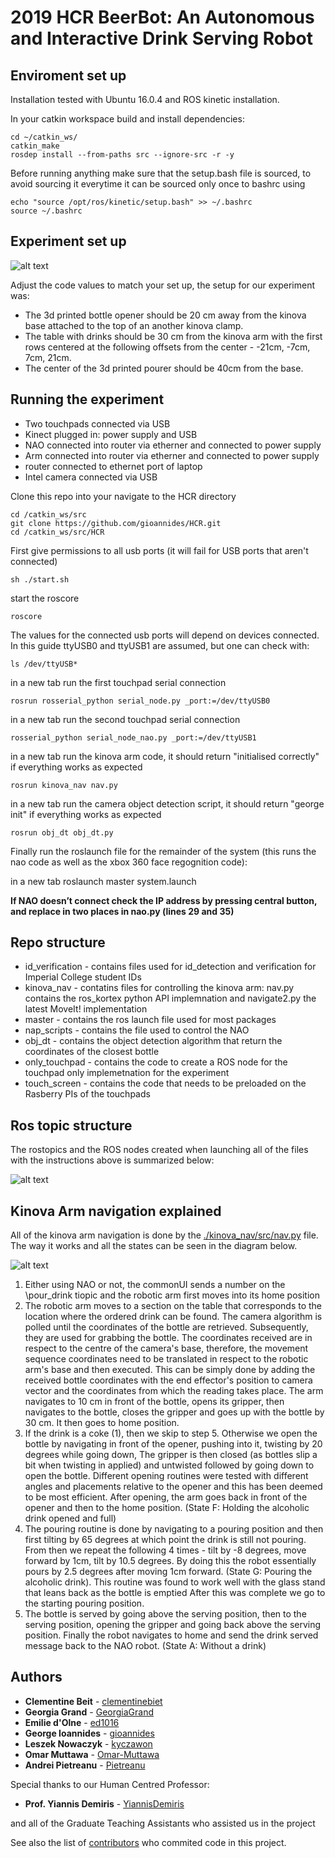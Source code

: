 2019 HCR BeerBot: An Autonomous and Interactive Drink Serving Robot
==============================

## Enviroment set up

Installation tested with Ubuntu 16.0.4 and ROS kinetic installation.

In your catkin workspace build and install dependencies:
```
cd ~/catkin_ws/
catkin_make
rosdep install --from-paths src --ignore-src -r -y
```

Before running anything make sure that the setup.bash file is sourced, to avoid sourcing it everytime it can be sourced only once to bashrc using
```
echo "source /opt/ros/kinetic/setup.bash" >> ~/.bashrc
source ~/.bashrc
```

## Experiment set up

![alt text](https://github.com/gioannides/HCR/images/setup.png "setup")

Adjust the code values to match your set up, the setup for our experiment was:
- The 3d printed bottle opener should be 20 cm away from the kinova base attached to the top of an another kinova clamp.
- The table with drinks should be 30 cm from the kinova arm with the first rows centered at the following offsets from the center -  -21cm, -7cm, 7cm, 21cm.
- The center of the 3d printed pourer should be 40cm from the base.

## Running the experiment

- Two touchpads connected via USB 
- Kinect plugged in: power supply and USB 
- NAO connected into router via etherner and connected to power supply
- Arm connected into router via etherner and connected to power supply 
- router connected to ethernet port of laptop
- Intel camera connected via USB 

Clone this repo into your navigate to the HCR directory
```
cd /catkin_ws/src
git clone https://github.com/gioannides/HCR.git
cd /catkin_ws/src/HCR
```

First give permissions to all usb ports (it will fail for USB ports that aren't connected)
```
sh ./start.sh
```

start the roscore
```
roscore
```

The values for the connected usb ports will depend on devices connected. In this guide ttyUSB0 and ttyUSB1 are assumed, but one can check with:

```
ls /dev/ttyUSB*
```

in a new tab run the first touchpad serial connection
```
rosrun rosserial_python serial_node.py _port:=/dev/ttyUSB0 
```

in a new tab run the second touchpad serial connection

```
rosserial_python serial_node_nao.py _port:=/dev/ttyUSB1
```


in a new tab run the kinova arm code, it should return "initialised correctly" if everything works as expected
```
rosrun kinova_nav nav.py
```

in a new tab run the camera object detection script, it should return "george init" if everything works as expected
```
rosrun obj_dt obj_dt.py 
```

Finally run the roslaunch file for the remainder of the system (this runs the nao code as well as the xbox 360 face regognition code):

in a new tab roslaunch master system.launch 

**If NAO doesn’t connect check the IP address by pressing central button, and replace in two places in nao.py (lines 29 and 35)**

## Repo structure

- id_verification - contains files used for id_detection and verification for Imperial College student IDs
- kinova_nav - contatins files for controlling the kinova arm: nav.py contains the ros_kortex python API implemnation and navigate2.py the latest MoveIt! implementation 
- master - contains the ros launch file used for most packages
- nap_scripts - contains the file used to control the NAO
- obj_dt - contains the object detection algorithm that return the coordinates of the closest bottle 
- only_touchpad - contains the code to create a ROS node for the touchpad only implemetnation for the experiment 
- touch_screen - contains the code that needs to be preloaded on the Rasberry PIs of the touchpads

## Ros topic structure

The rostopics and the ROS nodes created when launching all of the files with the instructions above is summarized below:

![alt text](https://github.com/gioannides/HCR/images/ros_diagram "ROS Diagram")


## Kinova Arm navigation explained

All of the kinova arm navigation is done by the [./kinova_nav/src/nav.py](kinova_nav/src/nav.py) file. The way it works and all the states can be seen in the diagram below.

![alt text](https://github.com/gioannides/HCR/images/HCR.png "Kinova states explained")



1. Either using NAO or not, the commonUI sends a number on the 
\pour_drink tiopic and the robotic arm first moves into its home position
2. The robotic arm moves to a section on the table that corresponds to the location where the ordered drink can be found. The camera algorithm is polled until the coordinates of the bottle are retrieved. Subsequently, they are used for grabbing the bottle. The coordinates received are in respect to the centre of the camera's base, therefore, the movement sequence coordinates need to be translated in respect to the robotic arm's base and then executed. This can be simply done by adding the received bottle coordinates with the end effector's position to camera vector and the coordinates from which the reading takes place. The arm navigates to 10 cm in front of the bottle, opens its gripper, then navigates to the bottle, closes the gripper and goes up with the bottle by 30 cm. It then goes to home position.
3. If the drink is a coke (1), then we skip to step 5. Otherwise we open the bottle by navigating in front of the opener, pushing into it, twisting by 20 degrees while going down, The gripper is then closed (as bottles slip a bit when twisting in applied) and untwisted followed by going down to open the bottle. Different opening routines were tested with different angles and placements relative to the opener and this has been deemed to be most efficient. After opening, the arm goes back in front of the opener and then to the home position. (State F: Holding the alcoholic drink opened and full)
4. The pouring routine is done by navigating to a pouring position and then first tilting by 65 degrees at which point the drink is still not pouring. From then we repeat the following 4 times - tilt by -8 degrees, move forward by 1cm, tilt by 10.5 degrees. By doing this the robot essentially pours by 2.5 degrees after moving 1cm forward. (State G: Pouring the alcoholic drink). This routine was found to work well with the glass stand that leans back as the bottle is emptied  After this was complete we go to the starting pouring position.
5. The bottle is served by going above the serving position, then to the serving position, opening the gripper and going back above the serving position. Finally the robot navigates to home and send the drink served message back to the NAO robot. (State A: Without a drink)
 

## Authors

* **Clementine Beit** - [clementinebiet](https://github.com/clementinebiet)
* **Georgia Grand** - [GeorgiaGrand](https://github.com/GeorgiaGrand)
* **Emilie d'Olne** - [ed1016](https://github.com/ed1016)
* **George Ioannides** - [gioannides](https://github.com/gioannides)
* **Leszek Nowaczyk** - [kyczawon](https://github.com/kyczawon)
* **Omar Muttawa** - [Omar-Muttawa](https://github.com/Omar-Muttawa)
* **Andrei Pietreanu** - [Pietreanu](https://github.com/Pietreanu)

Special thanks to our Human Centred Professor:

* **Prof. Yiannis Demiris** - [YiannisDemiris](https://github.com/YiannisDemiris)

and all of the Graduate Teaching Assistants who assisted us in the project

See also the list of [contributors](https://github.com/gioannides/HCR/graphs/contributors) who commited code in this project.
